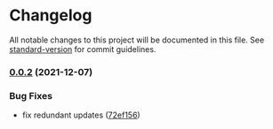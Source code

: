 # Changelog

All notable changes to this project will be documented in this file. See [standard-version](https://github.com/conventional-changelog/standard-version) for commit guidelines.

### [0.0.2](https://github.com/art-bazhin/spred-react/compare/v0.0.1...v0.0.2) (2021-12-07)


### Bug Fixes

* fix redundant updates ([72ef156](https://github.com/art-bazhin/spred-react/commit/72ef156ec038586a75997b6e14e7595ac5f9eecd))
